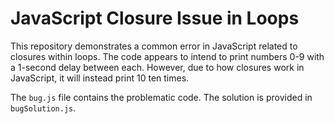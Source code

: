 # JavaScript Closure Issue in Loops

This repository demonstrates a common error in JavaScript related to closures within loops.  The code appears to intend to print numbers 0-9 with a 1-second delay between each. However, due to how closures work in JavaScript, it will instead print 10 ten times.

The `bug.js` file contains the problematic code.  The solution is provided in `bugSolution.js`.